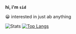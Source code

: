 **hi, i'm `sid`** 

😀 interested in just ab anything 


![Stats](https://github-readme-stats.vercel.app/api?username=sidhys&theme=algolia&show_icons=true&count_private=true)
[![Top Langs](https://github-readme-stats.vercel.app/api/top-langs/?username=sidhys&layout=compact&bg_color=22272E&border_color=444C56&border_radius=6&text_color=ADBAC7)](https://github.com/anuraghazra/github-readme-stats)

